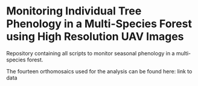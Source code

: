 # Monitoring Individual Tree Phenology in a Multi-Species Forest using High Resolution UAV Images

Repository containing all scripts to monitor seasonal phenology in a multi-species forest.

The fourteen orthomosaics used for the analysis can be found here: link to data
